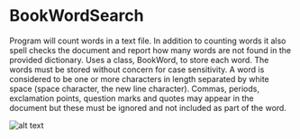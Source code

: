 # BookWordSearch
Program will count words in a text file. In addition to counting words it also spell checks the document and report how many words are not found in the provided dictionary. Uses a class, BookWord, to store each word. The words must be stored without concern for case sensitivity. A word is considered to be one or more characters in length separated by white space (space character, the new line character). Commas, periods, exclamation points, question marks and quotes may appear in the document but these must be ignored and not included as part of the word.

![alt text](https://github.com/prerakpatelca/BookWordSearch/blob/master/Screen%20Shot%202020-12-26%20at%204.47.26%20PM.png)
